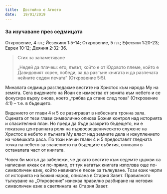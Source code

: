 ```yaml
---
title:  Достойно е Агнето
date:   19/01/2019
---
```


### За изучаване през седмицата
Откровение, 4 гл.; Йезекиил 1:5-14; Откровение, 5 гл.; Ефесяни 1:20-23; Евреи 10:12; Деяния 2:32-36.

> <p>Стих за запаметяване</p>
> „Недей да плачеш: ето, лъвът, който е от Юдовото племе, който е Давидовият корен, победи, за да разгъне книгата и да разпечата нейните седем печата” (Откровение 5:5).

Миналата седмица разгледахме вестите на Христос към народа Му на земята. Сега видението на Йоан се измества от земята към небето и се фокусира върху онова, което „трябва да стане след това“ (Откровение 4:1) – т.е. в бъдещето.

Видението от глави 4 и 5 се разиграват в небесната тронна зала. Сцената от тези глави символично описва Божия контрол над историята и спасителния план. Но преди да бъде разкрито бъдещето, ни е показана централната роля на първосвещеническото служене на Христос в небето и пълната Му власт над земните дела и изкуплението на човешката раса. По този начин глави 4 и 5 предоставят гледната точка на небето за значението на бъдещите събития, описани в останалата част от книгата.

Човек би могъл да забележи, че докато вестите към седемте църкви са написани някак си по-прямо, от тук нататък книгата използва още по-символичен език, който невинаги е лесен за тълкуване. Този език черпи от историята на Божия народ, описана в Стария Завет. Правилното тълкуване на „Откровение“ изисква правилно разбиране на неговия символичен език в светлината на Стария Завет.